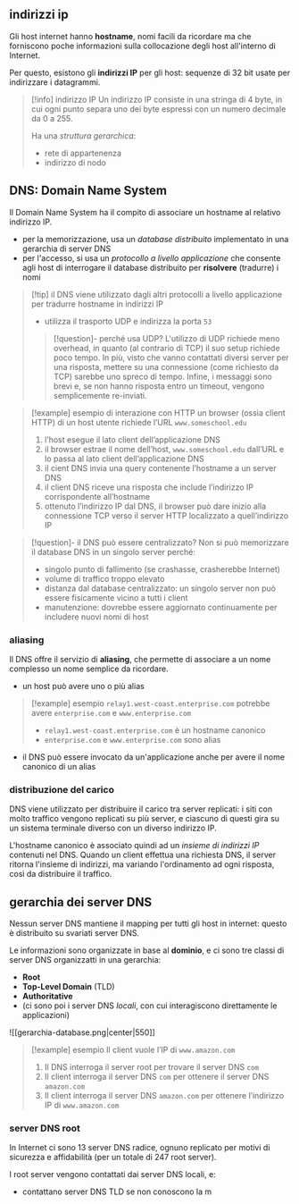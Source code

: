 ## indirizzi ip
Gli host internet hanno **hostname**, nomi facili da ricordare ma che forniscono poche informazioni sulla collocazione degli host all'interno di Internet.

Per questo, esistono gli **indirizzi IP** per gli host: sequenze di 32 bit usate per indirizzare i datagrammi.

>[!info] indirizzo IP
>Un indirizzo IP consiste in una stringa di 4 byte, in cui ogni punto separa uno dei byte espressi con un numero decimale da 0 a 255.
>
>Ha una *struttura gerarchica*:
>- rete di appartenenza
>- indirizzo di nodo

## DNS: Domain Name System
Il Domain Name System ha il compito di associare un hostname al relativo  indirizzo IP.
- per la memorizzazione, usa un *database distribuito* implementato in una gerarchia di server DNS
- per l'accesso, si usa un *protocollo a livello applicazione* che consente agli host di interrogare il database distribuito per **risolvere** (tradurre) i nomi

>[!tip] il DNS viene utilizzato dagli altri protocolli a livello applicazione per tradurre hostname in indirizzi IP
>- utilizza il trasporto UDP e indirizza la porta `53`
>
>>[!question]- perché usa UDP?
>> L'utilizzo di UDP richiede meno overhead, in quanto (al contrario di TCP) il suo setup richiede poco tempo. In più, visto che vanno contattati diversi server per una risposta, mettere su una connessione (come richiesto da TCP) sarebbe uno spreco di tempo. Infine, i messaggi sono brevi e, se non hanno risposta entro un timeout, vengono semplicemente re-inviati.

>[!example] esempio di interazione con HTTP
>un browser (ossia client HTTP) di un host utente richiede l’URL `www.someschool.edu`
>1. l’host esegue il lato client dell’applicazione DNS
>2. il browser estrae il nome dell’host, `www.someschool.edu` dall’URL e lo passa al lato client dell’applicazione DNS
>3. il cient DNS invia una query contenente l’hostname a un server DNS
>4. il client DNS riceve una risposta che include l’indirizzo IP corrispondente all’hostname
>5. ottenuto l’indirizzo IP dal DNS, il browser può dare inizio alla connessione TCP verso il server HTTP localizzato a quell’indirizzo IP

>[!question]- il DNS può essere centralizzato?
>Non si può memorizzare il database DNS in un singolo server perché:
>- singolo punto di fallimento (se crashasse, crasherebbe Internet)
>- volume di traffico troppo elevato 
>- distanza dal database centralizzato: un singolo server non può essere fisicamente vicino a tutti i client
>- manutenzione: dovrebbe essere aggiornato continuamente per includere nuovi nomi di host
### aliasing
Il DNS offre il servizio di **aliasing**, che permette di associare a un nome complesso un nome semplice da ricordare.
- un host può avere uno o più alias 
>[!example] esempio
> `relay1.west-coast.enterprise.com` potrebbe avere `enterprise.com` e `www.enterprise.com`
> - `relay1.west-coast.enterprise.com` è un hostname canonico
>- `enterprise.com` e `www.enterprise.com` sono alias

- il DNS può essere invocato da un'applicazione anche per avere il nome canonico di un alias

### distribuzione del carico
DNS viene utilizzato per distribuire il carico tra server replicati: i siti con molto traffico vengono replicati su più server, e ciascuno di questi gira su un sistema terminale diverso con un diverso indirizzo IP.

L'hostname canonico è associato quindi ad un *insieme di indirizzi IP* contenuti nel DNS. Quando un client effettua una richiesta DNS, il server ritorna l'insieme di indirizzi, ma variando l'ordinamento ad ogni risposta, così da distribuire il traffico.

## gerarchia dei server DNS
Nessun server DNS mantiene il mapping per tutti gli host in internet: questo è distribuito su svariati server DNS.

Le informazioni sono organizzate in base al **dominio**, e ci sono tre classi di server DNS organizzatti in una gerarchia:
- **Root**
- **Top-Level Domain** (TLD)
- **Authoritative**
- (ci sono poi i server DNS *locali*, con cui interagiscono direttamente le applicazioni)

![[gerarchia-database.png|center|550]]

>[!example] esempio
>Il client vuole l’IP di `www.amazon.com`
>1. Il DNS interroga il server root per trovare il server DNS `com`
>2. Il client interroga il server DNS `com` per ottenere il server DNS `amazon.com`
>3. Il client interroga il server DNS `amazon.com` per ottenere l’indirizzo IP di `www.amazon.com`

### server DNS root
In Internet ci sono 13 server DNS radice, ognuno replicato per motivi di sicurezza e affidabilità (per un totale di 247 root server).

I root server vengono contattati dai server DNS locali, e:
- contattano server DNS TLD se non conoscono la m